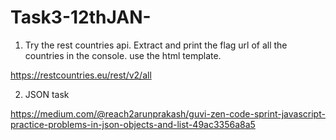 # Task3-12thJAN-

1. Try the rest countries api. Extract and print the flag url of all the countries in the console. use the html template.

https://restcountries.eu/rest/v2/all

2. JSON task 

https://medium.com/@reach2arunprakash/guvi-zen-code-sprint-javascript-practice-problems-in-json-objects-and-list-49ac3356a8a5 
